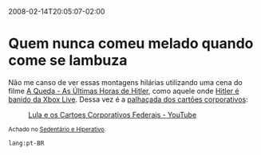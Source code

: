 ---
---

2008-02-14T20:05:07-02:00
# Quem nunca comeu melado quando come se lambuza

Não me canso de ver essas montagens hilárias utilizando uma cena do filme [A Queda - As Últimas Horas de Hitler](http://www.europafilmes.com.br/hotsites/aqueda/), como aquele onde [Hitler é banido da Xbox Live](http://www.youtube.com/watch?v=QaE_IlleRN4). Dessa vez é a [palhaçada dos cartões corporativos](http://www.estadao.com.br/nacional/not_nac118092,0.htm):

<figure class="video-container">
  <lite-youtube videoid="kRiRKKO8HvU">
    <a href="https://www.youtube.com/watch?v=kRiRKKO8HvU" class="lty-playbtn" title="Play video">
      <span class="lyt-visually-hidden">Lula e os Cartoes Corporativos Federais - YouTube</span>
    </a>
  </lite-youtube>
</figure>

<small>Achado no [Sedentário e Hiperativo](http://www.sedentario.org/videos/lula-e-os-cartoes-corporativos-4181/).</small>

`lang:pt-BR`

